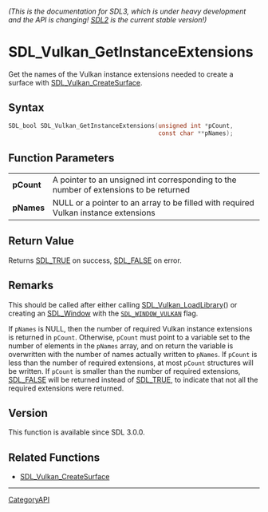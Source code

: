 ###### (This is the documentation for SDL3, which is under heavy development and the API is changing! [SDL2](https://wiki.libsdl.org/SDL2/) is the current stable version!)
# SDL_Vulkan_GetInstanceExtensions

Get the names of the Vulkan instance extensions needed to create a surface with [SDL_Vulkan_CreateSurface](SDL_Vulkan_CreateSurface).

## Syntax

```c
SDL_bool SDL_Vulkan_GetInstanceExtensions(unsigned int *pCount,
                                          const char **pNames);

```

## Function Parameters

|                |                                                                                       |
| -------------- | ------------------------------------------------------------------------------------- |
| **pCount**     | A pointer to an unsigned int corresponding to the number of extensions to be returned |
| **pNames**     | NULL or a pointer to an array to be filled with required Vulkan instance extensions   |

## Return Value

Returns [SDL_TRUE](SDL_TRUE) on success, [SDL_FALSE](SDL_FALSE) on error.

## Remarks

This should be called after either calling
[SDL_Vulkan_LoadLibrary](SDL_Vulkan_LoadLibrary)() or creating an
[SDL_Window](SDL_Window) with the [`SDL_WINDOW_VULKAN`](SDL_WINDOW_VULKAN)
flag.

If `pNames` is NULL, then the number of required Vulkan instance extensions
is returned in `pCount`. Otherwise, `pCount` must point to a variable set
to the number of elements in the `pNames` array, and on return the variable
is overwritten with the number of names actually written to `pNames`. If
`pCount` is less than the number of required extensions, at most `pCount`
structures will be written. If `pCount` is smaller than the number of
required extensions, [SDL_FALSE](SDL_FALSE) will be returned instead of
[SDL_TRUE](SDL_TRUE), to indicate that not all the required extensions were
returned.

## Version

This function is available since SDL 3.0.0.

## Related Functions

* [SDL_Vulkan_CreateSurface](SDL_Vulkan_CreateSurface)

----
[CategoryAPI](CategoryAPI)

